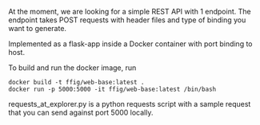 At the moment, we are looking for a simple REST API with 1 endpoint. The endpoint takes POST requests with header files and type of binding you want to generate.

Implemented as a flask-app inside a Docker container with port binding to host. 

To build and run the docker image, run

```
docker build -t ffig/web-base:latest .
docker run -p 5000:5000 -it ffig/web-base:latest /bin/bash
```

requests_at_explorer.py is a python requests script with a sample request that you can send against port 5000 locally. 
